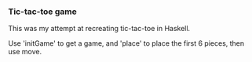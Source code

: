 ### Tic-tac-toe game

This was my attempt at recreating tic-tac-toe in Haskell.

Use 'initGame' to get a game, and 'place' to place the first 6 pieces, then use move.
